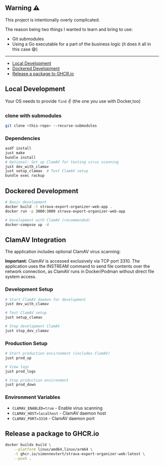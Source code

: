 ## Warning ⚠️ <!-- omit from toc -->

This project is intentionally overly complicated.

The reason being two things I wanted to learn and bring to use:

* Git submodules
* Using a Go executable for a part of the business logic (it does it all in this case 😅)

---

- [Local Development](#local-development)
- [Dockered Development](#dockered-development)
- [Release a package to GHCR.io](#release-a-package-to-ghcrio)


## Local Development

Your OS needs to provide `find` ✌️ (the one you use with Docker,too)

### clone with submodules<!-- omit from toc -->

```bash
git clone <this-repo> --recurse-submodules
```

### Dependencies<!-- omit from toc -->

```bash
asdf install
just make
bundle install
# Optional: Set up ClamAV for testing virus scanning
just dev_with_clamav
just setup_clamav  # Test ClamAV setup
bundle exec rackup
```

## Dockered Development

```bash
# Basic development
docker build -t strava-export-organizer-web-app .
docker run -p 3000:3000 strava-export-organizer-web-app

# Development with ClamAV (recommended)
docker-compose up -d
```

## ClamAV Integration

The application includes optional ClamAV virus scanning:

**Important:** ClamAV is accessed exclusively via TCP port 3310. The application uses the INSTREAM command to send file contents over the network connection, as ClamAV runs in Docker/Podman without direct file system access.

### Development Setup

```bash
# Start ClamAV daemon for development
just dev_with_clamav

# Test ClamAV setup
just setup_clamav

# Stop development ClamAV
just stop_dev_clamav
```

### Production Setup

```bash
# Start production environment (includes ClamAV)
just prod_up

# View logs
just prod_logs

# Stop production environment
just prod_down
```

### Environment Variables

- `CLAMAV_ENABLED=true` - Enable virus scanning
- `CLAMAV_HOST=localhost` - ClamAV daemon host
- `CLAMAV_PORT=3310` - ClamAV daemon port

## Release a package to GHCR.io

```bash
docker buildx build \
    --platform linux/amd64,linux/arm64 \
    -t ghcr.io/simonneutert/strava-export-organizer-web:latest \
    --push .
```
